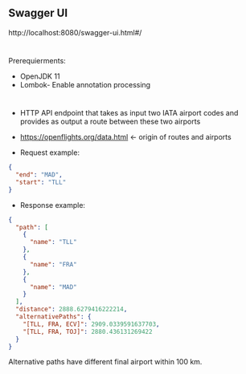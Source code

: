 ## Swagger UI
http://localhost:8080/swagger-ui.html#/
#
Prerequierments:
* OpenJDK 11
* Lombok- Enable annotation processing
#
* HTTP API endpoint that takes as input two IATA airport codes and provides as output a route between these two airports

* https://openflights.org/data.html <- origin of routes and airports

* Request example:
```json
{
  "end": "MAD",
  "start": "TLL"
}
```
* Response example:
```json
{
  "path": [
    {
      "name": "TLL"
    },
    {
      "name": "FRA"
    },
    {
      "name": "MAD"
    }
  ],
  "distance": 2888.6279416222214,
  "alternativePaths": {
    "[TLL, FRA, ECV]": 2909.0339591637703,
    "[TLL, FRA, TOJ]": 2880.436131269422
  }
}
```
Alternative paths have different final airport within 100 km.
